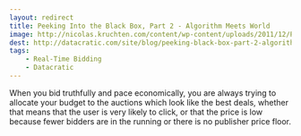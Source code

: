 ```yaml
---
layout: redirect
title: Peeking Into the Black Box, Part 2 - Algorithm Meets World
image: http://nicolas.kruchten.com/content/wp-content/uploads/2011/12/Prezi006.jpg
dest: http://datacratic.com/site/blog/peeking-black-box-part-2-algorithm-meets-world
tags:
    - Real-Time Bidding
    - Datacratic
---
```


When you bid truthfully and pace economically, you are always trying to allocate your budget to the auctions which look like the best deals, whether that means that the user is very likely to click, or that the price is low because fewer bidders are in the running or there is no publisher price floor.